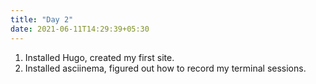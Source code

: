 ```yaml
---
title: "Day 2"
date: 2021-06-11T14:29:39+05:30
---
```


1. Installed Hugo, created my first site.
2. Installed asciinema, figured out how to record my terminal sessions.